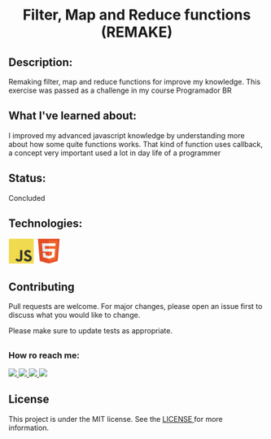 <h1 align="center">Filter, Map and Reduce functions (REMAKE)</h1>

## Description:
<p>Remaking filter, map and reduce functions for improve my knowledge. This exercise was passed as a challenge in my course Programador BR</p>

## What I've learned about:
<p> I improved my advanced javascript knowledge by understanding more about how some quite functions works. That kind of function uses callback, a concept very important used a lot in day life of a programmer </p>

## Status:
<p> Concluded </p>

## Technologies:
<div>
  <img width="50em" src="https://github.com/devicons/devicon/blob/master/icons/javascript/javascript-original.svg"/>
  <img width="50em" src="https://github.com/devicons/devicon/blob/master/icons/html5/html5-original.svg"/>
</div>

## Contributing
<p> Pull requests are welcome. For major changes, please open an issue first to discuss what you would like to change. </p>

Please make sure to update tests as appropriate.
##
  <h3> How ro reach me: </h3>  
<div>
   <a href="https://www.linkedin.com/in/samuel-valmir-8a92bb218/" target="_blank"> <img src="https://img.shields.io/badge/LinkedIn-0077B5?style=for-the-badge&logo=linkedin&logoColor=white"> </a>  
  <a href="https://api.whatsapp.com/send?phone=5588988224372&text=Hello!%20I%20came%20from%20heaven!%20Just%20kidding%2C%20I%20just%20came%20from%20your%20github." target="_blank"> <img src="https://img.shields.io/badge/WhatsApp-25D366?style=for-the-badge&logo=whatsapp&logoColor=white"> </a>  
   <a href="https://www.instagram.com/ryuzaki_xl/" target="_blank"> <img src="https://img.shields.io/badge/Instagram-E4405F?style=for-the-badge&logo=instagram&logoColor=white"> </a>  
 <a href="mailto:myprogrammingmaterial@gmail.com" target="_blank"> <img src="https://img.shields.io/badge/Gmail-D14836?style=for-the-badge&logo=gmail&logoColor=white"> </a>  
</div>

## License
This project is under the MIT license. See the <a href="https://github.com/SamuelValmir/08-Filter_map_and_reduce_REMAKE/blob/main/LICENSE"> LICENSE </a> for more information.

